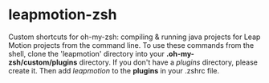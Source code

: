 leapmotion-zsh
==============

Custom shortcuts for oh-my-zsh: compiling &amp; running java projects for Leap Motion projects from the command line. To use these commands from the shell, clone the 'leapmotion' directory into your **.oh-my-zsh/custom/plugins** directory. If you don't have a *plugins* directory, please create it. Then add *leapmotion* to the **plugins** in your .zshrc file. 